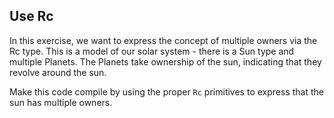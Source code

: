 ## Use Rc

In this exercise, we want to express the concept of multiple owners via the Rc<T> type.
This is a model of our solar system - there is a Sun type and multiple Planets.
The Planets take ownership of the sun, indicating that they revolve around the sun.

Make this code compile by using the proper `Rc` primitives to express that the sun has multiple owners.
